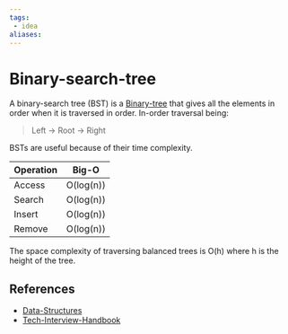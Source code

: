 ```yaml
---
tags:
 - idea
aliases:
---
```


# Binary-search-tree

A binary-search tree (BST) is a [Binary-tree](Binary-tree.md) that gives all the elements in order when it is traversed in order. In-order traversal being:

> Left -> Root -> Right

BSTs are useful because of their time complexity.

| Operation | Big-O |
|-----------|-------|
| Access | O(log(n)) |
| Search | O(log(n)) |
| Insert | O(log(n)) |
| Remove | O(log(n)) |

The space complexity of traversing balanced trees is O(h) where h is the height of the tree.

## References
- [Data-Structures](Data-Structures.md)
- [Tech-Interview-Handbook](Tech-Interview-Handbook.md)